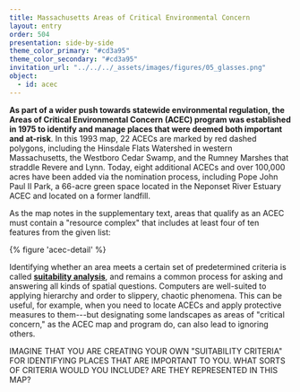 ```yaml
---
title: Massachusetts Areas of Critical Environmental Concern
layout: entry
order: 504
presentation: side-by-side
theme_color_primary: "#cd3a95"
theme_color_secondary: "#cd3a95"
invitation_url: "../../../_assets/images/figures/05_glasses.png"
object:
  - id: acec
---
```


**As part of a wider push towards statewide environmental regulation, the Areas of Critical Environmental Concern (ACEC) program was established in 1975 to identify and manage places that were deemed both important and at-risk**. In this 1993 map, 22 ACECs are marked by red dashed polygons, including the Hinsdale Flats Watershed in western Massachusetts, the Westboro Cedar Swamp, and the Rumney Marshes that straddle Revere and Lynn. Today, eight additional ACECs and over 100,000 acres have been added via the nomination process, including Pope John Paul II Park, a 66-acre green space located in the Neponset River Estuary ACEC and located on a former landfill.

As the map notes in the supplementary text, areas that qualify as an ACEC must contain a "resource complex" that includes at least four of ten features from the given list:

{% figure 'acec-detail' %}

Identifying whether an area meets a certain set of predetermined criteria is called **<a class="gloss" target="blank" href="../../../glossary/">suitability analysis</a>**, and remains a common process for asking and answering all kinds of spatial questions. Computers are well-suited to applying hierarchy and order to slippery, chaotic phenomena. This can be useful, for example, when you need to locate ACECs and apply protective measures to them---but designating some landscapes as areas of "critical concern," as the ACEC map and program do, can also lead to ignoring others.

<div class="invitation">IMAGINE THAT YOU ARE CREATING YOUR OWN "SUITABILITY CRITERIA" FOR IDENTIFYING PLACES THAT ARE IMPORTANT TO YOU. WHAT SORTS OF CRITERIA WOULD YOU INCLUDE? ARE THEY REPRESENTED IN THIS MAP?</div>